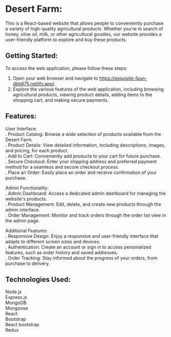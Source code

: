 # Desert Farm:

This is a React-based website that allows people to conveniently purchase a variety of high-quality agricultural products. Whether you're in search of honey, olive oil, milk, or other agricultural goodies, our website provides a user-friendly platform to explore and buy these products.

## Getting Started:

To access the web application, please follow these steps:

1. Open your web browser and navigate to https://exquisite-faun-dbb675.netlify.app/.  
2. Explore the various features of the web application, including browsing agricultural products, viewing product details, adding items to the shopping cart, and making secure payments.  

## Features:

User Interface:  
. Product Catalog: Browse a wide selection of products available from the Desert Farm.  
. Product Details: View detailed information, including descriptions, images, and pricing, for each product.  
. Add to Cart: Conveniently add products to your cart for future purchase.  
. Secure Checkout: Enter your shipping address and preferred payment method for a seamless and secure checkout process.  
. Place an Order: Easily place an order and receive confirmation of your purchase.  

Admin Functionality:  
. Admin Dashboard: Access a dedicated admin dashboard for managing the website's products.  
. Product Management: Edit, delete, and create new products through the admin interface.  
. Order Management: Monitor and track orders through the order list view in the admin page.  

Additional Features:  
. Responsive Design: Enjoy a responsive and user-friendly interface that adapts to different screen sizes and devices.  
. Authentication: Create an account or sign in to access personalized features, such as order history and saved addresses.  
. Order Tracking: Stay informed about the progress of your orders, from purchase to delivery.  

## Technologies Used:

Node.js  
Express.js  
MongoDB  
Mongoose  
React  
Bootstrap  
React bootstrap  
Redux
